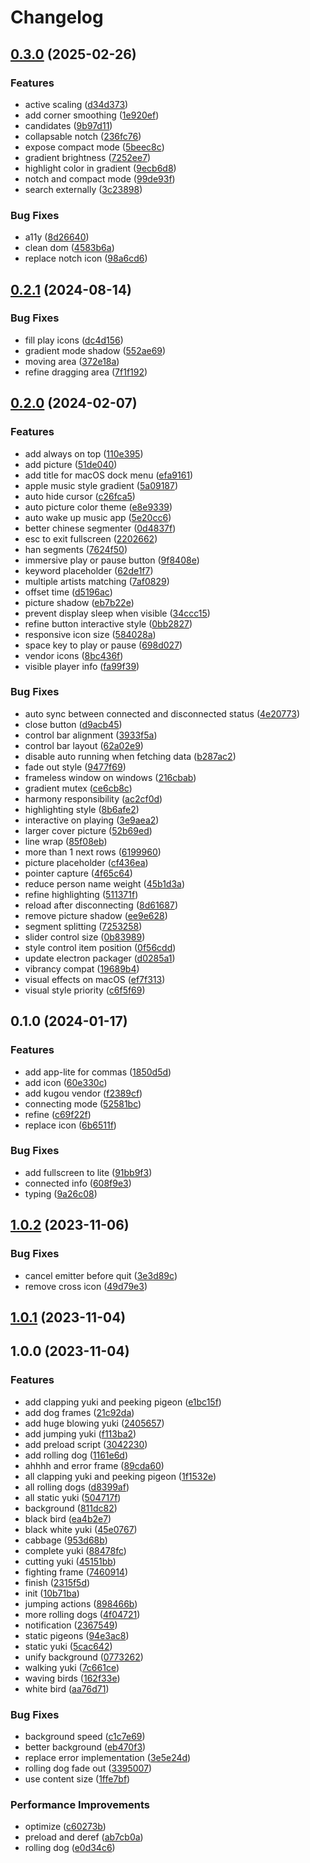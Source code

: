 # Changelog

## [0.3.0](https://github.com/CyanSalt/lyrically/compare/v0.2.1...v0.3.0) (2025-02-26)

### Features

* active scaling ([d34d373](https://github.com/CyanSalt/lyrically/commit/d34d3732101b72347ac0f982801c4789a44e30a7))
* add corner smoothing ([1e920ef](https://github.com/CyanSalt/lyrically/commit/1e920ef9a226a5880a57ba39436ae5ab7a66ba4d))
* candidates ([9b97d11](https://github.com/CyanSalt/lyrically/commit/9b97d119960975d430869e20ae494e0772a58d2e))
* collapsable notch ([236fc76](https://github.com/CyanSalt/lyrically/commit/236fc76a1d437a6e31f879d0d2a283aa323d48cd))
* expose compact mode ([5beec8c](https://github.com/CyanSalt/lyrically/commit/5beec8c000541855d4e8925068978082d474ce3c))
* gradient brightness ([7252ee7](https://github.com/CyanSalt/lyrically/commit/7252ee7b596a1ff68d0527bea4ca0d91d8fdeb0b))
* highlight color in gradient ([9ecb6d8](https://github.com/CyanSalt/lyrically/commit/9ecb6d86b2b302186f12da9263497e1469f39b21))
* notch and compact mode ([99de93f](https://github.com/CyanSalt/lyrically/commit/99de93f67df10e027bd8264e430f82005676ef55))
* search externally ([3c23898](https://github.com/CyanSalt/lyrically/commit/3c2389821d8c9becd04f2fbe1bc5dfe1a13a29e6))

### Bug Fixes

* a11y ([8d26640](https://github.com/CyanSalt/lyrically/commit/8d2664054c13441a6903243103e5c5155c7d4748))
* clean dom ([4583b6a](https://github.com/CyanSalt/lyrically/commit/4583b6a98f5086a297d463bee44e2a9706799200))
* replace notch icon ([98a6cd6](https://github.com/CyanSalt/lyrically/commit/98a6cd6b0bdbaf371a03dca5fdfc85fe32d7fdbf))

## [0.2.1](https://github.com/CyanSalt/lyrically/compare/v0.2.0...v0.2.1) (2024-08-14)


### Bug Fixes

* fill play icons ([dc4d156](https://github.com/CyanSalt/lyrically/commit/dc4d156040f4f7997dcdae74091a726130d1681f))
* gradient mode shadow ([552ae69](https://github.com/CyanSalt/lyrically/commit/552ae698b72faa214533308ab587104c909a2a35))
* moving area ([372e18a](https://github.com/CyanSalt/lyrically/commit/372e18a62a7be1c76698a185d75df74627afc066))
* refine dragging area ([7f1f192](https://github.com/CyanSalt/lyrically/commit/7f1f192be4f88b117dfa6ae58df8303958c03389))

## [0.2.0](https://github.com/CyanSalt/lyrically/compare/v0.1.0...v0.2.0) (2024-02-07)


### Features

* add always on top ([110e395](https://github.com/CyanSalt/lyrically/commit/110e395a0da28e94ceec7731bea28ffabaa80aa3))
* add picture ([51de040](https://github.com/CyanSalt/lyrically/commit/51de0403706e872d249f098f25053879e3594214))
* add title for macOS dock menu ([efa9161](https://github.com/CyanSalt/lyrically/commit/efa9161efb117bd5de07de095944b1ea45509ba1))
* apple music style gradient ([5a09187](https://github.com/CyanSalt/lyrically/commit/5a0918740c537ec75187d80c72dfe4ded24fd039))
* auto hide cursor ([c26fca5](https://github.com/CyanSalt/lyrically/commit/c26fca5f57fad2d44e816e103e6b4fe734eef8c7))
* auto picture color theme ([e8e9339](https://github.com/CyanSalt/lyrically/commit/e8e93390e94c231919cf62aa960a3fd1a5ef8cc0))
* auto wake up music app ([5e20cc6](https://github.com/CyanSalt/lyrically/commit/5e20cc6b4990185467902ffab5aa6531c209b910))
* better chinese segmenter ([0d4837f](https://github.com/CyanSalt/lyrically/commit/0d4837fb0e6a882f913ba72c524c2ebd27016229))
* esc to exit fullscreen ([2202662](https://github.com/CyanSalt/lyrically/commit/220266236a4d6cc88346ef06c7fc05b02ae71fa1))
* han segments ([7624f50](https://github.com/CyanSalt/lyrically/commit/7624f50bb72baa5a3e873f3516c07ef5886d714f))
* immersive play or pause button ([9f8408e](https://github.com/CyanSalt/lyrically/commit/9f8408ed1e6ffed4a65b1cb0bfde469aec40ce90))
* keyword placeholder ([62de1f7](https://github.com/CyanSalt/lyrically/commit/62de1f72e79639f430761cda154876daf3d0236b))
* multiple artists matching ([7af0829](https://github.com/CyanSalt/lyrically/commit/7af08292aff0e39ff283e527764c7cdf9217981b))
* offset time ([d5196ac](https://github.com/CyanSalt/lyrically/commit/d5196ac0eaef3c5b7256677312afc841e85d56fd))
* picture shadow ([eb7b22e](https://github.com/CyanSalt/lyrically/commit/eb7b22e4a6b1f30cb74ff3fd5ede2e78793c02fc))
* prevent display sleep when visible ([34ccc15](https://github.com/CyanSalt/lyrically/commit/34ccc1507c4bbe01c2440e5215ac9bfeb524ffa6))
* refine button interactive style ([0bb2827](https://github.com/CyanSalt/lyrically/commit/0bb282732d22bff5d5d326d3c219472f1d311345))
* responsive icon size ([584028a](https://github.com/CyanSalt/lyrically/commit/584028a3ef03b82c86db994bb78e753083f4761c))
* space key to play or pause ([698d027](https://github.com/CyanSalt/lyrically/commit/698d027a2a8357714d1b6e0f7b7886c4705aed92))
* vendor icons ([8bc436f](https://github.com/CyanSalt/lyrically/commit/8bc436f02cc686b0e96756f93ac1de28982a05d0))
* visible player info ([fa99f39](https://github.com/CyanSalt/lyrically/commit/fa99f39b38da8ae497193a28990575aed7d351c3))


### Bug Fixes

* auto sync between connected and disconnected status ([4e20773](https://github.com/CyanSalt/lyrically/commit/4e207738297a4ac09a15d5c392b88878b09fa0ad))
* close button ([d9acb45](https://github.com/CyanSalt/lyrically/commit/d9acb45f5fa4d2fb031df6aa341b0ae4af2ac733))
* control bar alignment ([3933f5a](https://github.com/CyanSalt/lyrically/commit/3933f5abc7823bcac11feb76688fe3bf78e1dca4))
* control bar layout ([62a02e9](https://github.com/CyanSalt/lyrically/commit/62a02e9eb19dc3a0a84f8bfcda646fa56736e447))
* disable auto running when fetching data ([b287ac2](https://github.com/CyanSalt/lyrically/commit/b287ac259f3c96d9f909001efb3b3bfae3cd418b))
* fade out style ([9477f69](https://github.com/CyanSalt/lyrically/commit/9477f698f3c014667568ca34007710a9282451fe))
* frameless window on windows ([216cbab](https://github.com/CyanSalt/lyrically/commit/216cbab927a38371fa792273df08280d9e3ab7ba))
* gradient mutex ([ce6cb8c](https://github.com/CyanSalt/lyrically/commit/ce6cb8ccc9aa204087cb65af2b1b9cc47ef35398))
* harmony responsibility ([ac2cf0d](https://github.com/CyanSalt/lyrically/commit/ac2cf0db158cf71356fc9fd4f8e0e58de22e0b55))
* highlighting style ([8b6afe2](https://github.com/CyanSalt/lyrically/commit/8b6afe265aba383dd36f2549ccc74a5cb563e45f))
* interactive on playing ([3e9aea2](https://github.com/CyanSalt/lyrically/commit/3e9aea230dc2a6d1bdeef50e6330c4bb32cada46))
* larger cover picture ([52b69ed](https://github.com/CyanSalt/lyrically/commit/52b69ed990c06589d732abfd072f8b1023ed8c4d))
* line wrap ([85f08eb](https://github.com/CyanSalt/lyrically/commit/85f08ebaa90fee6e874a0d163c3c83b177ffdb7b))
* more than 1 next rows ([6199960](https://github.com/CyanSalt/lyrically/commit/6199960cbe4e378b30decb5334dfba11aa18177e))
* picture placeholder ([cf436ea](https://github.com/CyanSalt/lyrically/commit/cf436eaf8010e8a62d7c231207f894872c9439a0))
* pointer capture ([4f65c64](https://github.com/CyanSalt/lyrically/commit/4f65c6402ff6693e1e7a1ca2511242765ba74ee0))
* reduce person name weight ([45b1d3a](https://github.com/CyanSalt/lyrically/commit/45b1d3a005f2344cfaf764908856a5532a8b2a8f))
* refine highlighting ([511371f](https://github.com/CyanSalt/lyrically/commit/511371f12a36c0f0efdf1f6046520341bc0b204f))
* reload after disconnecting ([8d61687](https://github.com/CyanSalt/lyrically/commit/8d61687bdf703475f7ddb7fa5df26e9a8fb16482))
* remove picture shadow ([ee9e628](https://github.com/CyanSalt/lyrically/commit/ee9e6288c0e2bceebb92d512815d1db0006ef3a7))
* segment splitting ([7253258](https://github.com/CyanSalt/lyrically/commit/7253258faf80c9a0e7eb318f705c208b46d7c4fa))
* slider control size ([0b83989](https://github.com/CyanSalt/lyrically/commit/0b83989bbb12a87e11ade20a7675c556ff0c4fac))
* style control item position ([0f56cdd](https://github.com/CyanSalt/lyrically/commit/0f56cdded6268d1558703fcda592139a8d8eceee))
* update electron packager ([d0285a1](https://github.com/CyanSalt/lyrically/commit/d0285a12954c5874004046e9f444ca0fa9409043))
* vibrancy compat ([19689b4](https://github.com/CyanSalt/lyrically/commit/19689b417a7ef108eadad524ba87b94aa984d043))
* visual effects on macOS ([ef7f313](https://github.com/CyanSalt/lyrically/commit/ef7f31351d710dcb548fbb141173a7895ceeebe4))
* visual style priority ([c6f5f69](https://github.com/CyanSalt/lyrically/commit/c6f5f692f1588aabfa6840a08acb064185a89f05))

## 0.1.0 (2024-01-17)


### Features

* add app-lite for commas ([1850d5d](https://github.com/CyanSalt/lyrically/commit/1850d5df8d2218ab4350725ed4834c9e76e06f57))
* add icon ([60e330c](https://github.com/CyanSalt/lyrically/commit/60e330c67ab70b6ff57deb004554d2253518cf0e))
* add kugou vendor ([f2389cf](https://github.com/CyanSalt/lyrically/commit/f2389cfbe4f4dedb85d8aaf1744a4f3fb79f83cf))
* connecting mode ([52581bc](https://github.com/CyanSalt/lyrically/commit/52581bc2b018418951867225f00712848800379e))
* refine ([c69f22f](https://github.com/CyanSalt/lyrically/commit/c69f22f631b14977e3c14bc1289d8d617b814274))
* replace icon ([6b6511f](https://github.com/CyanSalt/lyrically/commit/6b6511f5dcc4462a72d58f3ba182ab58adac984c))


### Bug Fixes

* add fullscreen to lite ([91bb9f3](https://github.com/CyanSalt/lyrically/commit/91bb9f346f6cf95178414d0a51352e9633bdba70))
* connected info ([608f9e3](https://github.com/CyanSalt/lyrically/commit/608f9e31b7ff2600929d21e51409757bbd96543f))
* typing ([9a26c08](https://github.com/CyanSalt/lyrically/commit/9a26c080b319aeb58ce9256ace4447c49c5eb231))

## [1.0.2](https://github.com/CyanSalt/re-pwsbh/compare/v1.0.1...v1.0.2) (2023-11-06)


### Bug Fixes

* cancel emitter before quit ([3e3d89c](https://github.com/CyanSalt/re-pwsbh/commit/3e3d89c35a14c2236d2ce8e1d022493c35c7e67a))
* remove cross icon ([49d79e3](https://github.com/CyanSalt/re-pwsbh/commit/49d79e36858d22ffc6dadbcbe688ff6a5541904e))

## [1.0.1](https://github.com/CyanSalt/re-pwsbh/compare/v1.0.0...v1.0.1) (2023-11-04)

## 1.0.0 (2023-11-04)


### Features

* add clapping yuki and peeking pigeon ([e1bc15f](https://github.com/CyanSalt/re-pwsbh/commit/e1bc15fc7f19f3990a8f3fbe2100b48df19785ac))
* add dog frames ([21c92da](https://github.com/CyanSalt/re-pwsbh/commit/21c92da72727722ae358a40629d60088d68987dc))
* add huge blowing yuki ([2405657](https://github.com/CyanSalt/re-pwsbh/commit/2405657f87f6779cbe9704aada58cecf610dd06a))
* add jumping yuki ([f113ba2](https://github.com/CyanSalt/re-pwsbh/commit/f113ba289950c2410b38e797f6a90ca51d5ccceb))
* add preload script ([3042230](https://github.com/CyanSalt/re-pwsbh/commit/3042230472bd6149ea6d4b0d36b7592e02171d91))
* add rolling dog ([1161e6d](https://github.com/CyanSalt/re-pwsbh/commit/1161e6dfa7fda68d9538f043d7ae85c2b764a0e4))
* ahhhh and error frame ([89cda60](https://github.com/CyanSalt/re-pwsbh/commit/89cda6001bca31f82dcb7775e30b20e855c30ac2))
* all clapping yuki and peeking pigeon ([1f1532e](https://github.com/CyanSalt/re-pwsbh/commit/1f1532e364e999256c9cb41963d447006015a733))
* all rolling dogs ([d8399af](https://github.com/CyanSalt/re-pwsbh/commit/d8399af8111fc1a432114f2f211b26a1593a1fda))
* all static yuki ([504717f](https://github.com/CyanSalt/re-pwsbh/commit/504717f58a17e69625c254de76bd241f15d2ec81))
* background ([811dc82](https://github.com/CyanSalt/re-pwsbh/commit/811dc82da52815041d905ef2fb4793feaa7b05f7))
* black bird ([ea4b2e7](https://github.com/CyanSalt/re-pwsbh/commit/ea4b2e7707fa90ef7f5b63357cbb0c34afc079f2))
* black white yuki ([45e0767](https://github.com/CyanSalt/re-pwsbh/commit/45e0767a86aff18a65b6d28a45c4cd21aae292cc))
* cabbage ([953d68b](https://github.com/CyanSalt/re-pwsbh/commit/953d68b9bd59ccb879876bde62b5361556f80638))
* complete yuki ([88478fc](https://github.com/CyanSalt/re-pwsbh/commit/88478fc0364eed4be9e89192fd93641cecdb6720))
* cutting yuki ([45151bb](https://github.com/CyanSalt/re-pwsbh/commit/45151bb647603ce6e9bef2a7f52118ec63828a0a))
* fighting frame ([7460914](https://github.com/CyanSalt/re-pwsbh/commit/74609142b7b2c2aea034023747e414b6fb5104a5))
* finish ([2315f5d](https://github.com/CyanSalt/re-pwsbh/commit/2315f5de8770af90a2dcf622f3791ef24ebd70b5))
* init ([10b71ba](https://github.com/CyanSalt/re-pwsbh/commit/10b71ba2e11a8864e9e384c382df4d30a6adf420))
* jumping actions ([898466b](https://github.com/CyanSalt/re-pwsbh/commit/898466b54c1157bb55f3a18a18fea5ee31637306))
* more rolling dogs ([4f04721](https://github.com/CyanSalt/re-pwsbh/commit/4f047213a8b5cd1e1477b389afa3e7d65c7e1297))
* notification ([2367549](https://github.com/CyanSalt/re-pwsbh/commit/2367549efa785e79f586f0c8cd995465de4fc28d))
* static pigeons ([94e3ac8](https://github.com/CyanSalt/re-pwsbh/commit/94e3ac81041b23ca2d5023776a64767bd19fd090))
* static yuki ([5cac642](https://github.com/CyanSalt/re-pwsbh/commit/5cac64277663e29bebbbd5076e1757cc63725d02))
* unify background ([0773262](https://github.com/CyanSalt/re-pwsbh/commit/0773262b0d04ff2ad1c1bb10329fcc6ee39c8a0d))
* walking yuki ([7c661ce](https://github.com/CyanSalt/re-pwsbh/commit/7c661ce40f6ea181b5edcc8ba1636af42d6010bb))
* waving birds ([162f33e](https://github.com/CyanSalt/re-pwsbh/commit/162f33e3eaae27ed5ca920eeb95193c4c1fa232c))
* white bird ([aa76d71](https://github.com/CyanSalt/re-pwsbh/commit/aa76d710069f3554e9389bbcb660cc50c1735b4e))


### Bug Fixes

* background speed ([c1c7e69](https://github.com/CyanSalt/re-pwsbh/commit/c1c7e6943f4f817c4928f701753ce775eb7957b1))
* better background ([eb470f3](https://github.com/CyanSalt/re-pwsbh/commit/eb470f3f281a0140d5b029a5578ba3b86b8cf7de))
* replace error implementation ([3e5e24d](https://github.com/CyanSalt/re-pwsbh/commit/3e5e24dbe8fc6bea54c4d63decd97da8224aaa0c))
* rolling dog fade out ([3395007](https://github.com/CyanSalt/re-pwsbh/commit/3395007ea81a13968f540aa8f7c39c57ad2afb96))
* use content size ([1ffe7bf](https://github.com/CyanSalt/re-pwsbh/commit/1ffe7bf309f2cae0e7af1abeaa7cd80a879713a8))


### Performance Improvements

* optimize ([c60273b](https://github.com/CyanSalt/re-pwsbh/commit/c60273b6e24b038bd72b5f116d5e928ed5792fd0))
* preload and deref ([ab7cb0a](https://github.com/CyanSalt/re-pwsbh/commit/ab7cb0ade2ac0a413413e11a47e04a375c5e9b7a))
* rolling dog ([e0d34c6](https://github.com/CyanSalt/re-pwsbh/commit/e0d34c63627a6fe9b3d8247661d131ba2d573e89))
